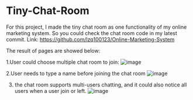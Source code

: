 # Tiny-Chat-Room
For this project, I made the tiny chat room as one functionality of my online marketing system.
So you could check the chat room code in my latest commit. 
Link: https://github.com/lzq100123/Online-Marketing-System

The result of pages are showed below:

1.User could choose multiple chat room to join:
![image](https://user-images.githubusercontent.com/21145463/41364537-9f056762-6efc-11e8-9e2e-7ffb0a53cf79.png)

2.User needs to type a name before joining the chat room
![image](https://user-images.githubusercontent.com/21145463/41364761-3410e840-6efd-11e8-9dba-064cc172f70d.png)

3. the chat room supports  multi-users chatting, and it could also notice all users when a user join or left.
![image](https://user-images.githubusercontent.com/21145463/41364859-7d0f10da-6efd-11e8-9a2d-76b0e8d0f383.png)
